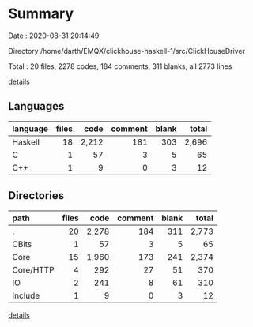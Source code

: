 # Summary

Date : 2020-08-31 20:14:49

Directory /home/darth/EMQX/clickhouse-haskell-1/src/ClickHouseDriver

Total : 20 files,  2278 codes, 184 comments, 311 blanks, all 2773 lines

[details](details.md)

## Languages
| language | files | code | comment | blank | total |
| :--- | ---: | ---: | ---: | ---: | ---: |
| Haskell | 18 | 2,212 | 181 | 303 | 2,696 |
| C | 1 | 57 | 3 | 5 | 65 |
| C++ | 1 | 9 | 0 | 3 | 12 |

## Directories
| path | files | code | comment | blank | total |
| :--- | ---: | ---: | ---: | ---: | ---: |
| . | 20 | 2,278 | 184 | 311 | 2,773 |
| CBits | 1 | 57 | 3 | 5 | 65 |
| Core | 15 | 1,960 | 173 | 241 | 2,374 |
| Core/HTTP | 4 | 292 | 27 | 51 | 370 |
| IO | 2 | 241 | 8 | 61 | 310 |
| Include | 1 | 9 | 0 | 3 | 12 |

[details](details.md)